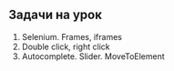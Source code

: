 ## Задачи на урок

1. Selenium. Frames, iframes 
2. Double click, right click 
3. Autocomplete. Slider. MoveToElement

